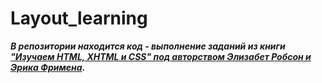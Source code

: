 # Layout_learning
***В репозитории находится код - выполнение заданий из книги ["Изучаем HTML, XHTML и CSS" под авторством Элизабет Робсон и Эрика Фримена](https://litportal.ru/avtory/erik-frimen/kniga-izuchaem-html-xhtml-i-css-8511974-1058722.html).***


